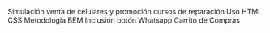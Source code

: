 Simulación venta de celulares y promoción cursos de reparación 
Uso HTML CSS Metodología BEM
Inclusión botón Whatsapp
Carrito de Compras
